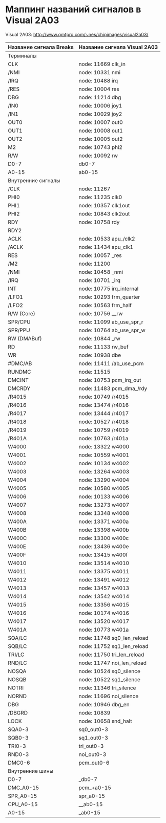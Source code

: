 # Маппинг названий сигналов в Visual 2A03

Visual 2A03: http://www.qmtpro.com/~nes/chipimages/visual2a03/

|Название сигнала Breaks|Название сигнала Visual 2A03|
|---|---|
|Терминалы||
|CLK|node: 11669 clk_in|
|/NMI|node: 10331 nmi|
|/IRQ|node: 10488 irq|
|/RES|node: 10004 res|
|DBG|node: 11214 dbg|
|/IN0|node: 10006 joy1|
|/IN1|node: 10029 joy2|
|OUT0|node: 10007 out0|
|OUT1|node: 10008 out1|
|OUT2|node: 10005 out2|
|M2|node: 10743 phi2|
|R/W|node: 10092 rw|
|D0-7|db0-7|
|A0-15|ab0-15|
|Внутренние сигналы||
|/CLK|node: 11267|
|PHI0|node: 11235 clk0|
|PHI1|node: 10357 clk1out|
|PHI2|node: 10843 clk2out|
|RDY|node: 10758 rdy|
|RDY2| |
|ACLK|node: 10533 apu_/clk2|
|/ACLK|node: 11434 apu_clk1|
|RES|node: 10057 _res|
|/M2|node: 11200|
|/NMI|node: 10458 _nmi|
|/IRQ|node: 10701 _irq|
|INT|node: 10775 irq_internal|
|/LFO1|node: 10293 frm_quarter|
|/LFO2|node: 10563 frm_half|
|R/W (Core)|node: 10756 __rw|
|SPR/CPU|node: 11099 ab_use_spr_r|
|SPR/PPU|node: 10764 ab_use_spr_w|
|RW (DMABuf)|node: 10844 _rw|
|RD|node: 11133 rw_buf|
|WR|node: 10938 dbe|
|#DMC/AB|node: 11411 /ab_use_pcm|
|RUNDMC|node: 11515|
|DMCINT|node: 10753 pcm_irq_out|
|DMCRDY|node: 11483 pcm_dma_/rdy|
|/R4015|node: 10749 /r4015|
|/R4016|node: 13474 /r4016|
|/R4017|node: 13444 /r4017|
|/R4018|node: 10527 /r4018|
|/R4019|node: 10759 /r4019|
|/R401A|node: 10763 /r401a|
|W4000|node: 13322 w4000|
|W4001|node: 10559 w4001|
|W4002|node: 10134 w4002|
|W4003|node: 13264 w4003|
|W4004|node: 13290 w4004|
|W4005|node: 10580 w4005|
|W4006|node: 10133 w4006|
|W4007|node: 13273 w4007|
|W4008|node: 13348 w4008|
|W400A|node: 13371 w400a|
|W400B|node: 13398 w400b|
|W400C|node: 13300 w400c|
|W400E|node: 13436 w400e|
|W400F|node: 13415 w400f|
|W4010|node: 13514 w4010|
|W4011|node: 13375 w4011|
|W4012|node: 13491 w4012|
|W4013|node: 13457 w4013|
|W4014|node: 13542 w4014|
|W4015|node: 13356 w4015|
|W4016|node: 10174 w4016|
|W4017|node: 13520 w4017|
|W401A|node: 10773 w401a|
|SQA/LC|node: 11748 sq0_len_reload|
|SQB/LC|node: 11752 sq1_len_reload|
|TRI/LC|node: 11750 tri_len_reload|
|RND/LC|node: 11747 noi_len_reload|
|NOSQA|node: 10524 sq0_silence|
|NOSQB|node: 10522 sq1_silence|
|NOTRI|node: 11346 tri_silence|
|NORND|node: 11696 noi_silence|
|DBG|node: 10946 dbg_en|
|/DBGRD|node: 10839|
|LOCK|node: 10658 snd_halt|
|SQA0-3|sq0_out0-3|
|SQB0-3|sq1_out0-3|
|TRI0-3|tri_out0-3|
|RND0-3|noi_out0-3|
|DMC0-6|pcm_out0-6|
|Внутренние шины||
|D0-7|_db0-7|
|DMC_A0-15|pcm_+a0-15|
|SPR_A0-15|spr_a0-15|
|CPU_A0-15|__ab0-15|
|A0-15|_ab0-15|
